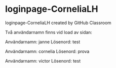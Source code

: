 # loginpage-CorneliaLH
loginpage-CorneliaLH created by GitHub Classroom

Två användarnamn finns vid load av sidan: 

Användarnamn: janne 
Lösenord: test

Användarnamn: cornelia
Lösenord: prova

Användarnamn: victor
Lösenord: test
